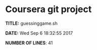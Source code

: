 <h1> Coursera git project </h1>

 **TITLE:** guessinggame.sh 

 **DATE:**  Wed Sep 6 18:32:55 2017 

 **NUMBER OF LINES**:  41

